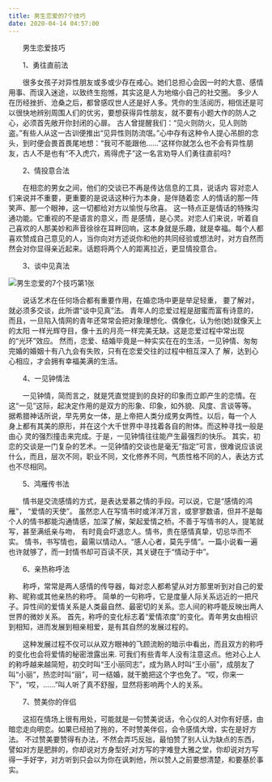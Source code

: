 ```yaml
---
title: 男生恋爱的7个技巧
date: 2020-04-14 04:57:00
---
```




　　男生恋爱技巧

　　1、勇往直前法

　　很多女孩子对异性朋友或多或少存在戒心。她们总担心会因一时的大意、感情用事、而误入迷途，以致终生抱憾，其实这是人为地缩小自己的社交圈。 多少人在历经挫折、沧桑之后，都曾感叹世人还是好人多。凭你的生活阅历，相信还是可以很快地辨别周围人们的优劣，要想获得异性朋友，就不要有小题大作的防人之心，必须首先敞开你封闭的心扉。 古人曾提醒我们：“见火则防火，见人则防盗。”有些人从这一古训便推出“见异性则防流氓。”心中存有这种令人提心吊胆的念头，到时便会畏首畏尾地想：“我可不能跟他......”这样你就怎么也不会有异性朋友，古人不是也有“不入虎穴，焉得虎子”这一名言劝导人们勇往直前吗?

　　2、情投意合法

　　在相恋的男女之间，他们的交谈已不再是传达信息的工具，说话内 容对恋人们来说并不重要，更重要的是说话这种行为本身，是伴随着恋 人的情话的那一阵笑声、那一个眼神，这一切都给对方以愉悦与欣喜。 这一特点正是情话的特殊沟通功能。它重视的不是语言的意义，而 是感情，是心灵。对恋人们来说，听着自己喜欢的人那美妙和声音徐徐在耳畔回响，这本身就是乐趣，就是幸福。每个人都喜欢赞成自己意见的人，当你向对方述说你和他的共同经验或想法时，对方自然而然会对你显得亲近起来。话题将两个人的距离拉近，更显情投意合。

　　3、谈中见真法

![男生恋爱的7个技巧第1张](/img/78803b0df89d923b9358d918dd925e50.jpg)

　　说话艺术在任何场合都有重要作用，在婚恋场中更是举足轻重， 要了解对，就必须多交谈，此所谓“谈中见真”法。 青年人的恋爱过程是甜蜜而富有诗意的，而且，一旦陷入情网的青年还常常会把对象理想化、偶像化，认为他(她)就像天上的太阳 一样光辉夺目，像十五的月亮一样完美无缺。这是恋爱过程中常出现 的“光环”效应。 然而，恋爱、结婚毕竟是一种实实在在的生活，一见钟情、匆匆完婚的婚姻十有八九会有失败，只有在恋爱交往的过程中相互深入了 解，达到心心相应，才会拥有幸福美满的生活。

　　4、一见钟情法

　　一见钟情，简而言之，就是凭直觉提到的良好的印象而立即产生的恋情。在这“一见”这际，起决定作用的是双方的形象、印象，如外貌、风度、言谈等等。 据希腊神话所说，早先男女一体，是上帝把人类分成男女两性。以后，每一个人 身上都有其美的原形，并在这个大千世界中寻找着各自的附体。而这种寻找一般是由心 灵的强烈撞击来完成。于是，一见钟情往往能产生最强烈的快乐。 其实，初恋的交谈是一门复杂的艺术。一见钟情的交谈也是毫无“指定”可言，很难说应该说什么，而且，层次不同，职业不同，文化修养不同，气质性格不同的人，表达方式也不尽相同。

　　5、鸿雁传书法

　　情书是交流感情的方式，是表达爱慕之情的手段。可以说，它是“感情的鸿雁”， “爱情的天使”。 虽然恋人在写情书时或洋洋万言，或寥寥数语，但并不是每个人的情书都能沟通情感，加深了解，架起爱情之桥。不善于写情书的人，提笔就写，甚至满纸亲与吻， 有时竟会吓退恋人。情书，贵在感情真挚，切忌华而不实。 情书，书写情也，最需以情动人。“感人心者，莫先乎情”。一篇小说看一遍也许就够了，而一封情书却可百读不厌，其关键在于“情动于中”。

　　6、亲热称呼法

　　称呼，常常是两人感情的传导器，每对恋人都希望从对方那里听到对自己的爱称、昵称或其他亲热的称呼。 简单的一句称呼，它是度量人际关系远近的一把尺子。异性间的爱情关系是人类最自然、最密切的关系。恋人间的称呼能反映出两人世界的微妙关系。 首先，称呼的变化标志着“爱情浓度”的变化。青年男女由相识到相知，进而发展到相亲相爱，是有其自然的发展过程的。

　　这种发展过程不仅可以从双方眼神的飞顾流盼的暗示中看出，而且双方的称呼的变化也会将爱情的秘密泄露出来. 可我们有些青年人没有注意这点。他对心上人的称呼越来越简短，初交时叫“王小丽同志”，成为熟人时叫“王小丽”，成朋友了叫“小丽”，热恋时叫“丽”，可一结婚，就干脆把这个字也免了。“哎，你来一下”，“哎，......”叫人听了真不舒服，显然将影响两个人的关系。

　　7、赞美你的伴侣

　　这招在情场上很有用处，可能就是一句赞美说话，令心仪的人对你有好感，由暗恋走向明恋。如果已经拍了拖的，不时赞美伴侣，会令感情大增，实在是好方法。 不过赞美要赞得有办法，不然会弄巧反拙，最怕赞了别人认为缺点的东西，譬如对方是肥胖的，你却说对方身型好;对方写的字难登大雅之堂，你却说对方写得一手好字，对方听到只会以为你在讽刺他，所以赞人之前要想清楚，和要基於事实。